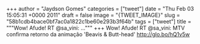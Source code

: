 
+++
author = "Jaydson Gomes"
categories = ["tweet"]
date = "Thu Feb 03 15:05:31 +0000 2011"
draft = false
image = "{TWEET_IMAGE}"
slug = "58b1cdb4bace0bf7ac0a1822c1be60e293b3f64b"
tags = ["tweet"]
title = """Wow! Afude! RT @sa_vini: ..."""
+++
Wow! Afude! RT @sa_vini: MTV confirma retorno da animação 'Beavis & Butt-head' http://glo.bo/hQ1v5w
